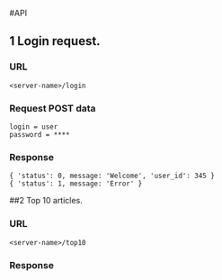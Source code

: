 #API

## 1 Login request.

### URL

    <server-name>/login

### Request POST data

    login = user
    password = ****

### Response

    { 'status': 0, message: 'Welcome', 'user_id': 345 }
    { 'status': 1, message: 'Error' }


##2 Top 10 articles.

### URL

    <server-name>/top10

### Response
